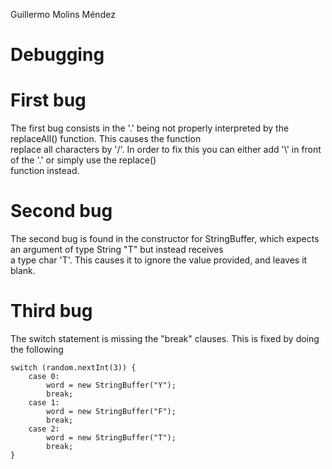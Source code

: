 Guillermo Molins Méndez
# Debugging
# First bug
The first bug consists in the '.' being not properly interpreted by the replaceAll() function. This causes the function  
replace all characters by '/'. In order to fix this you can either add '\\' in front of the '.' or simply use the replace()  
function instead.

# Second bug
The second bug is found in the constructor for StringBuffer, which expects an argument of type String "T" but instead receives  
a type char 'T'. This causes it to ignore the value provided, and leaves it blank.

# Third bug
The switch statement is missing the "break" clauses. This is fixed by doing the following  
```
switch (random.nextInt(3)) {
    case 0:
        word = new StringBuffer("Y");
        break;
    case 1:
        word = new StringBuffer("F");
        break;
    case 2:
        word = new StringBuffer("T");
        break;
}
```

